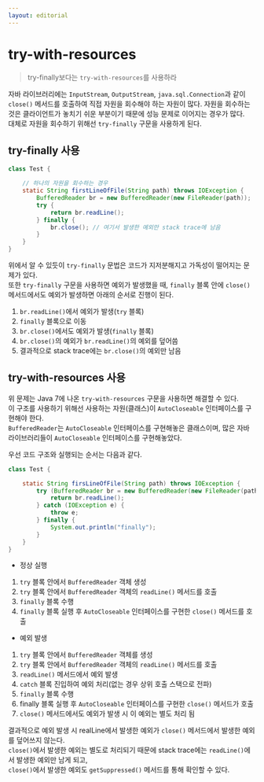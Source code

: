 ```yaml
---
layout: editorial
---
```


# try-with-resources

> try-finally보다는 `try-with-resources`를 사용하라

자바 라이브러리에는 `InputStream`, `OutputStream`, `java.sql.Connection`과 같이 `close()` 메서드를 호출하여 직접 자원을 회수해야 하는 자원이 많다.
자원을 회수하는 것은 클라이언트가 놓치기 쉬운 부분이기 때문에 성능 문제로 이어지는 경우가 많다.  
대체로 자원을 회수하기 위해선 `try-finally` 구문을 사용하게 된다.

## try-finally 사용

```java
class Test {

    // 하나의 자원을 회수하는 경우
    static String firstLineOfFile(String path) throws IOException {
        BufferedReader br = new BufferedReader(new FileReader(path));
        try {
            return br.readLine();
        } finally {
            br.close(); // 여기서 발생한 예외만 stack trace에 남음
        }
    }
}
```

위에서 알 수 있듯이 `try-finally` 문법은 코드가 지저분해지고 가독성이 떨어지는 문제가 있다.  
또한 `try-finally` 구문을 사용하면 예외가 발생했을 때, `finally` 블록 안에 `close()` 메서드에서도 예외가 발생하면 아래의 순서로 진행이 된다.

1. `br.readLine()`에서 예외가 발생(`try` 블록)
2. `finally` 블록으로 이동
3. `br.close()`에서도 예외가 발생(`finally` 블록)
4. `br.close()`의 예외가 `br.readLine()`의 예외를 덮어씀
5. 결과적으로 stack trace에는 `br.close()`의 예외만 남음

## try-with-resources 사용

위 문제는 Java 7에 나온 `try-with-resources` 구문을 사용하면 해결할 수 있다.  
이 구조를 사용하기 위해선 사용하는 자원(클래스)이 `AutoCloseable` 인터페이스를 구현해야 한다.  
`BufferedReader`는 `AutoCloseable` 인터페이스를 구현해놓은 클래스이며, 많은 자바 라이브러리들이 `AutoCloseable` 인터페이스를 구현해놓았다.

우선 코드 구조와 실행되는 순서는 다음과 같다.

```java
class Test {

    static String firsLineOfFile(String path) throws IOException {
        try (BufferedReader br = new BufferedReader(new FileReader(path))) {
            return br.readLine();
        } catch (IOException e) {
            throw e;
        } finally {
            System.out.println("finally");
        }
    }
}
```

- 정상 실행

1. `try` 블록 안에서 `BufferedReader` 객체 생성
2. `try` 블록 안에서 `BufferedReader` 객체의 `readLine()` 메서드를 호출
3. `finally` 블록 수행
4. `finally` 블록 실행 후 `AutoCloseable` 인터페이스를 구현한 `close()` 메서드를 호출

- 예외 발생

1. `try` 블록 안에서 `BufferedReader` 객체를 생성
2. `try` 블록 안에서 `BufferedReader` 객체의 `readLine()` 메서드를 호출
3. `readLine()` 메서드에서 예외 발생
4. `catch` 블록 진입하여 예외 처리(없는 경우 상위 호출 스택으로 전파)
5. `finally` 블록 수행
6. finally 블록 실행 후 `AutoCloseable` 인터페이스를 구현한 `close()` 메서드가 호출
7. `close()` 메서드에서도 예외가 발생 시 이 예외는 별도 처리 됨

결과적으로 예외 발생 시 realLine에서 발생한 예외가 `close()` 메서드에서 발생한 예외를 덮어쓰지 않는다.  
`close()`에서 발생한 예외는 별도로 처리되기 때문에 stack trace에는 `readLine()`에서 발생한 예외만 남게 되고,  
`close()`에서 발생한 예외도 `getSuppressed()` 메서드를 통해 확인할 수 있다.